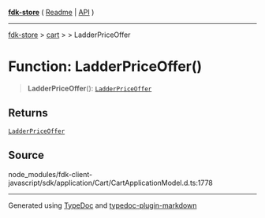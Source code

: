 [**fdk-store**](../../../README.md) ( [Readme](../../../README.md) \| [API](../../../API.md) )

---

[fdk-store](../../../API.md) > [cart](../../README.md) > [<internal>](../README.md) > LadderPriceOffer

# Function: LadderPriceOffer()

> **LadderPriceOffer**(): [`LadderPriceOffer`](../type-aliases/type-alias.LadderPriceOffer.md)

## Returns

[`LadderPriceOffer`](../type-aliases/type-alias.LadderPriceOffer.md)

## Source

node_modules/fdk-client-javascript/sdk/application/Cart/CartApplicationModel.d.ts:1778

---

Generated using [TypeDoc](https://typedoc.org/) and [typedoc-plugin-markdown](https://www.npmjs.com/package/typedoc-plugin-markdown)
